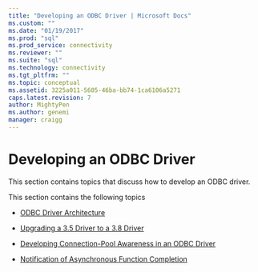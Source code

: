 ```yaml
---
title: "Developing an ODBC Driver | Microsoft Docs"
ms.custom: ""
ms.date: "01/19/2017"
ms.prod: "sql"
ms.prod_service: connectivity
ms.reviewer: ""
ms.suite: "sql"
ms.technology: connectivity
ms.tgt_pltfrm: ""
ms.topic: conceptual
ms.assetid: 3225a011-5605-46ba-bb74-1ca6106a5271
caps.latest.revision: 7
author: MightyPen
ms.author: genemi
manager: craigg
---
```

# Developing an ODBC Driver
This section contains topics that discuss how to develop an ODBC driver.  
  
 This section contains the following topics  
  
-   [ODBC Driver Architecture](../../../odbc/reference/develop-driver/odbc-driver-architecture.md)  
  
-   [Upgrading a 3.5 Driver to a 3.8 Driver](../../../odbc/reference/develop-driver/upgrading-a-3-5-driver-to-a-3-8-driver.md)  
  
-   [Developing Connection-Pool Awareness in an ODBC Driver](../../../odbc/reference/develop-driver/developing-connection-pool-awareness-in-an-odbc-driver.md)  
  
-   [Notification of Asynchronous Function Completion](../../../odbc/reference/develop-driver/notification-of-asynchronous-function-completion.md)

